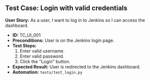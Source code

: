 ## Test Case: Login with valid credentials

**User Story:** As a user, I want to log in to Jenkins so I can access the dashboard.

- **ID:** TC_UI_001
- **Preconditions:** User is on the Jenkins login page.
- **Test Steps:**
    1. Enter valid username.
    2. Enter valid password.
    3. Click the "Login" button.
- **Expected Result:** User is redirected to the Jenkins dashboard.
- **Automation:**  `tests/test_login.py`